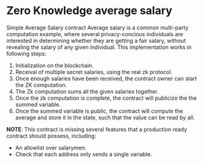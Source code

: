 # Zero Knowledge average salary

Simple Average Salary contract
Average salary is a common multi-party computation example, where several privacy-concious
individuals are interested in determining whether they are getting a fair salary, without
revealing the salary of any given individual.
This implementation works in following steps:
1. Initialization on the blockchain.
2. Receival of multiple secret salaries, using the real zk protocol.
3. Once enough salaries have been received, the contract owner can start the ZK computation.
4. The Zk computation sums all the given salaries together.
5. Once the zk computation is complete, the contract will publicize the the summed variable.
6. Once the summed variable is public, the contract will compute the average and store it in
   the state, such that the value can be read by all.

**NOTE**: This contract is missing several features that a production ready contract should
possess, including:
- An allowlist over salarymen.
- Check that each address only sends a single variable.